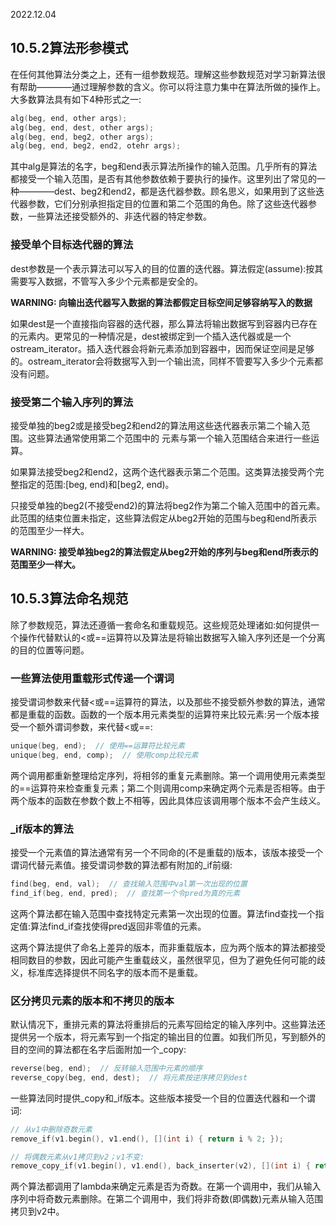 2022.12.04



## 10.5.2算法形参模式
在任何其他算法分类之上，还有一组参数规范。理解这些参数规范对学习新算法很有帮助————通过理解参数的含义。你可以将注意力集中在算法所做的操作上。大多数算法具有如下4种形式之一:

```c++
alg(beg, end, other args);
alg(beg, end, dest, other args);
alg(beg, end, beg2, other args);
alg(beg, end, beg2, end2, otehr args);
```

其中alg是算法的名字，beg和end表示算法所操作的输入范围。几乎所有的算法都接受一个输入范围，是否有其他参数依赖于要执行的操作。这里列出了常见的一种————dest、beg2和end2，都是迭代器参数。顾名思义，如果用到了这些迭代器参数，它们分别承担指定目的位置和第二个范围的角色。除了这些迭代器参数，一些算法还接受额外的、非迭代器的特定参数。

### 接受单个目标迭代器的算法
dest参数是一个表示算法可以写入的目的位置的迭代器。算法假定(assume):按其需要写入数据，不管写入多少个元素都是安全的。

**WARNING: 向输出迭代器写入数据的算法都假定目标空间足够容纳写入的数据**

如果dest是一个直接指向容器的迭代器，那么算法将输出数据写到容器内已存在的元素内。更常见的一种情况是，dest被绑定到一个插入迭代器或是一个ostream_iterator。插入迭代器会将新元素添加到容器中，因而保证空间是足够的。ostream_iterator会将数据写入到一个输出流，同样不管要写入多少个元素都没有问题。

### 接受第二个输入序列的算法
接受单独的beg2或是接受beg2和end2的算法用这些迭代器表示第二个输入范围。这些算法通常使用第二个范围中的 元素与第一个输入范围结合来进行一些运算。

如果算法接受beg2和end2，这两个迭代器表示第二个范围。这类算法接受两个完整指定的范围:[beg, end)和[beg2, end)。

只接受单独的beg2(不接受end2)的算法将beg2作为第二个输入范围中的首元素。此范围的结束位置未指定，这些算法假定从beg2开始的范围与beg和end所表示的范围至少一样大。

**WARNING: 接受单独beg2的算法假定从beg2开始的序列与beg和end所表示的范围至少一样大。**

## 10.5.3算法命名规范
除了参数规范，算法还遵循一套命名和重载规范。这些规范处理诸如:如何提供一个操作代替默认的<或==运算符以及算法是将输出数据写入输入序列还是一个分离的目的位置等问题。

### 一些算法使用重载形式传递一个谓词
接受谓词参数来代替<或==运算符的算法，以及那些不接受额外参数的算法，通常都是重载的函数。函数的一个版本用元素类型的运算符来比较元素:另一个版本接受一个额外谓词参数，来代替<或==:

```c++
unique(beg, end);  // 使用==运算符比较元素
unique(beg, end, comp);  // 使用comp比较元素
```

两个调用都重新整理给定序列，将相邻的重复元素删除。第一个调用使用元素类型的==运算符来检查重复元素；第二个则调用comp来确定两个元素是否相等。由于两个版本的函数在参数个数上不相等，因此具体应该调用哪个版本不会产生歧义。

### _if版本的算法
接受一个元素值的算法通常有另一个不同命的(不是重载的)版本，该版本接受一个谓词代替元素值。接受谓词参数的算法都有附加的_if前缀:

```c++
find(beg, end, val);  // 查找输入范围中val第一次出现的位置
find_if(beg, end, pred);  // 查找第一个令pred为真的元素
```

这两个算法都在输入范围中查找特定元素第一次出现的位置。算法find查找一个指定值:算法find_if查找使得pred返回非零值的元素。

这两个算法提供了命名上差异的版本，而非重载版本，应为两个版本的算法都接受相同数目的参数，因此可能产生重载歧义，虽然很罕见，但为了避免任何可能的歧义，标准库选择提供不同名字的版本而不是重载。

### 区分拷贝元素的版本和不拷贝的版本
默认情况下，重排元素的算法将重排后的元素写回给定的输入序列中。这些算法还提供另一个版本，将元素写到一个指定的输出目的位置。如我们所见，写到额外的目的空间的算法都在名字后面附加一个_copy:

```c++
reverse(beg, end);  // 反转输入范围中元素的顺序
reverse_copy(beg, end, dest);  // 将元素按逆序拷贝到dest
```

一些算法同时提供_copy和_if版本。这些版本接受一个目的位置迭代器和一个谓词:

```c++
// 从v1中删除奇数元素
remove_if(v1.begin(), v1.end(), [](int i) { return i % 2; });

// 将偶数元素从v1拷贝到v2；v1不变:
remove_copy_if(v1.begin(), v1.end(), back_inserter(v2), [](int i) { return i % 2; });
```

两个算法都调用了lambda来确定元素是否为奇数。在第一个调用中，我们从输入序列中将奇数元素删除。在第二个调用中，我们将非奇数(即偶数)元素从输入范围拷贝到v2中。

